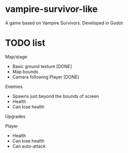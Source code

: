 # vampire-survivor-like
A game based on Vampire Survivors. Developed in Godot

# TODO list

Map/stage
- Basic ground texture [DONE]
- Map bounds
- Camera following Player [DONE]

Enemies
- Spawns just beyond the bounds of screen
- Health
- Can lose health

Upgrades

Player
- Health
- Can lose health
- Can auto-attack
